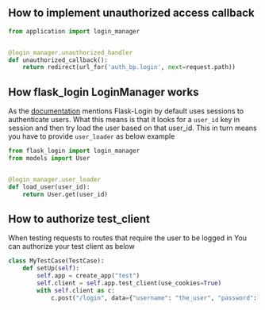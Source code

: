 ## How to implement unauthorized access callback

```python
from application import login_manager


@login_manager.unauthorized_handler
def unauthorized_callback():
    return redirect(url_for('auth_bp.login', next=request.path))
```

## How flask_login LoginManager works

As the <a href="https://flask-login.readthedocs.io/en/latest/">documentation</a> mentions Flask-Login by default uses
sessions to authenticate users. What this means is that it looks for a ```user_id``` key in session and then try load
the user based on that user_id. This in turn means you have to provide ```user_loader``` as below example

```python
from flask_login import login_manager
from models import User


@login_manager.user_loader
def load_user(user_id):
    return User.get(user_id)
```

## How to authorize test_client

When testing requests to routes that require the user to be logged in You can authorize your test client as below

```python
class MyTestCase(TestCase):
    def setUp(self):
        self.app = create_app("test")
        self.client = self.app.test_client(use_cookies=True)
        with self.client as c:
            c.post("/login", data={"username": "the_user", "password": "secret"})
```
